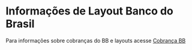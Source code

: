 # Informações de Layout Banco do Brasil

Para informações sobre cobranças do BB e layouts acesse [Cobrança BB](http://www.bb.com.br/portalbb/page44,3766,18879,0,0,1,2.bb)